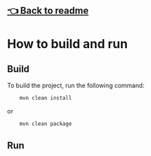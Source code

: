 ## [👈 Back to readme](../../README.md)

# How to build and run

## Build

To build the project, run the following command:

```bash
    mvn clean install
```
or
```bash
    mvn clean package
```

## Run
